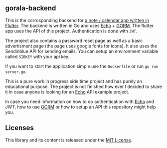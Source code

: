 ## gorala-backend

This is the corrosponding backend for [a note / calendar app written in Flutter](https://github.com/raLaaaa/gorala-client).
The backend is written in Go and uses [Echo](https://echo.labstack.com/) + [GORM](https://gorm.io/). The flutter app uses the API of this project.
Authentication is done with `JWT`.

The project also contains a password reset page as well as a basic advertisment page (the page uses google fonts for icons).
It also uses the Sendinblue API for sending emails. You can setup an environment variable called `SIBKEY` with your api key.

If you want to start the application simple use the `Dockerfile` or run `go run server.go`.

This is a pure work in progress side time project and has purely an educational purpose. 
The project is not finished how ever I decided to share it in case anyone is looking for an [Echo](https://echo.labstack.com/) API example project. 

In case you need information on how to do authentication with [Echo](https://echo.labstack.com/) and JWT, how to use [GORM](https://gorm.io/) or how to setup an API this repository might help you.

## Licenses
This library and its content is released under the [MIT License](https://choosealicense.com/licenses/mit/).
